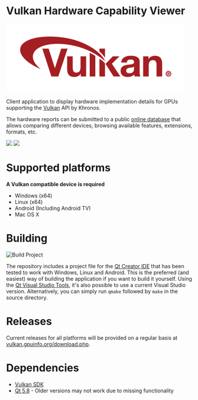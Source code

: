 # Vulkan Hardware Capability Viewer

<img src="images/vulkanlogo.png" width="480px">

Client application to display hardware implementation details for GPUs supporting the [Vulkan](https://www.khronos.org/vulkan/) API by Khronos.

The hardware reports can be submitted to a public [online database](http://vulkan.gpuinfo.org/) that allows comparing different devices, browsing available features, extensions, formats, etc.


<img src="images/windows.png" height="320px"> <img src="images/android.png" height="320px">
<!-- <img src="images/android_tv.png" height="320px"> -->

# Supported platforms
**A Vulkan compatible device is required**
- Windows (x64)
- Linux (x64)
- Android (Including Android TV)
- Mac OS X

# Building

![Build Project](https://github.com/SaschaWillems/VulkanCapsViewer/workflows/Build%20Project/badge.svg)

The repository includes a project file for the [Qt Creator IDE](https://www.qt.io/ide/) that has been tested to work with Windows, Linux and Android. This is the preferred (and easiest) way of building the application if you want to build it yourself. Using the [Qt Visual Studio Tools](https://marketplace.visualstudio.com/items?itemName=TheQtCompany.QtVisualStudioTools2019), it's also possible to use a current Visual Studio version.
Alternatively, you can simply run `qmake` followed by `make` in the source directory.

# Releases
Current releases for all platforms will be provided on a regular basis at [vulkan.gpuinfo.org/download.php](https://vulkan.gpuinfo.org/download.php).

# Dependencies
- [Vulkan SDK](https://vulkan.lunarg.com/)
- [Qt 5.8](https://www.qt.io/developers/) - Older versions may not work due to missing functionality
